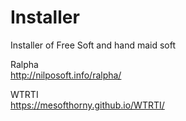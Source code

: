 # Installer</br>
Installer of Free Soft and hand maid soft</br>

Ralpha</br>
http://nilposoft.info/ralpha/</br>

WTRTI</br>
https://mesofthorny.github.io/WTRTI/</br>
